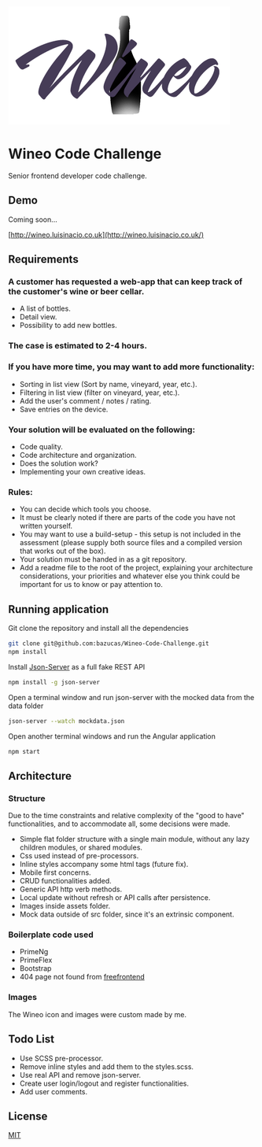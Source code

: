 ![alt text](./src/assets/img/wineo_brand_medium.png)

# Wineo Code Challenge

Senior frontend developer code challenge.

## Demo
Coming soon...

[http://wineo.luisinacio.co.uk](http://wineo.luisinacio.co.uk/)

## Requirements

### A customer has requested a web-app that can keep track of the customer's wine or beer cellar.
* A list of bottles.
* Detail view.
* Possibility to add new bottles.

### The case is estimated to 2-4 hours.

### If you have more time, you may want to add more functionality:
* Sorting in list view (Sort by name, vineyard, year, etc.).
* Filtering in list view (filter on vineyard, year, etc.).
* Add the user's comment / notes / rating.
* Save entries on the device.

### Your solution will be evaluated on the following:
* Code quality.
* Code architecture and organization.
* Does the solution work?
* Implementing your own creative ideas.

### Rules:

* You can decide which tools you choose.
* It must be clearly noted if there are parts of the code you have not written yourself.
* You may want to use a build-setup - this setup is not included in the assessment (please
supply both source files and a compiled version that works out of the box).
* Your solution must be handed in as a git repository.
* Add a readme file to the root of the project, explaining your architecture considerations,
your priorities and whatever else you think could be important for us to know or pay
attention to.

## Running application

Git clone the repository and install all the dependencies

```bash
git clone git@github.com:bazucas/Wineo-Code-Challenge.git
npm install

``` 
Install [Json-Server](https://github.com/typicode/json-server) as a full fake REST API

```bash
npm install -g json-server

```
Open a terminal window and run json-server with the mocked data from the data folder

```bash
json-server --watch mockdata.json
```

Open another terminal windows and run the Angular application

```bash
npm start
```

## Architecture

### Structure

Due to the time constraints and relative complexity of the "good to have" functionalities, and to accommodate all, some decisions were made.

* Simple flat folder structure with a single main module, without any lazy children modules, or shared modules.
* Css used instead of pre-processors.
* Inline styles accompany some html tags (future fix).
* Mobile first concerns. 
* CRUD functionalities added.
* Generic API http verb methods.
* Local update without refresh or API calls after persistence.
* Images inside assets folder.
* Mock data outside of src folder, since it's an extrinsic component.

### Boilerplate code used

* PrimeNg
* PrimeFlex
* Bootstrap
* 404 page not found from [freefrontend](https://freefrontend.com/html-css-404-page-templates/)

### Images

The Wineo icon and images were custom made by me.

## Todo List

* Use SCSS pre-processor.
* Remove inline styles and add them to the styles.scss.
* Use real API and remove json-server.
* Create user login/logout and register functionalities.
* Add user comments.

## License
[MIT](https://choosealicense.com/licenses/mit/)
